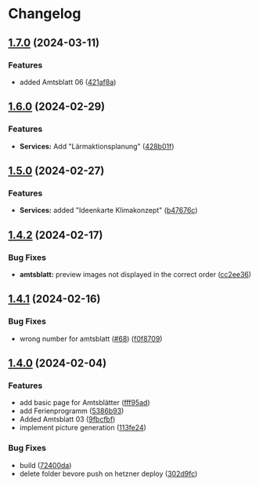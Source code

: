 # Changelog

## [1.7.0](https://github.com/kevinriex/notfall.ratingen.de/compare/v1.6.0...v1.7.0) (2024-03-11)


### Features

* added Amtsblatt 06 ([421af8a](https://github.com/kevinriex/notfall.ratingen.de/commit/421af8a99b678da26c18992175abea31d9530dd0))

## [1.6.0](https://github.com/kevinriex/notfall.ratingen.de/compare/v1.5.0...v1.6.0) (2024-02-29)


### Features

* **Services:** Add "Lärmaktionsplanung" ([428b01f](https://github.com/kevinriex/notfall.ratingen.de/commit/428b01fe84626ce5565f8cce1ceaf8d8e5f69aff))

## [1.5.0](https://github.com/kevinriex/notfall.ratingen.de/compare/v1.4.2...v1.5.0) (2024-02-27)


### Features

* **Services:** added "Ideenkarte Klimakonzept" ([b47676c](https://github.com/kevinriex/notfall.ratingen.de/commit/b47676c4acab908c397851481c2ce2f29118c38a))

## [1.4.2](https://github.com/kevinriex/notfall.ratingen.de/compare/v1.4.1...v1.4.2) (2024-02-17)


### Bug Fixes

* **amtsblatt:** preview images not displayed in the correct order ([cc2ee36](https://github.com/kevinriex/notfall.ratingen.de/commit/cc2ee3696301bb3ecf821958c77584f08402f4a2))

## [1.4.1](https://github.com/kevinriex/notfall.ratingen.de/compare/v1.4.0...v1.4.1) (2024-02-16)


### Bug Fixes

* wrong number for amtsblatt ([#68](https://github.com/kevinriex/notfall.ratingen.de/issues/68)) ([f0f8709](https://github.com/kevinriex/notfall.ratingen.de/commit/f0f87099e06db8b688cfab0c013598f08f48aded))

## [1.4.0](https://github.com/kevinriex/notfall.ratingen.de/compare/1.3.0...v1.4.0) (2024-02-04)


### Features

* add basic page for Amtsblätter ([fff95ad](https://github.com/kevinriex/notfall.ratingen.de/commit/fff95ad6ed0cff8f74a890ca43ad8425b7347865))
* add Ferienprogramm ([5386b93](https://github.com/kevinriex/notfall.ratingen.de/commit/5386b93ee3408984416acd203ba8cb911277c3f5))
* Added Amtsblatt 03 ([9fbcfbf](https://github.com/kevinriex/notfall.ratingen.de/commit/9fbcfbf08aad1b3e328cda9c54dc45e8b51017f4))
* implement picture generation ([113fe24](https://github.com/kevinriex/notfall.ratingen.de/commit/113fe2470ee97c31caf508de6751cb46f5a87f2c))


### Bug Fixes

* build ([72400da](https://github.com/kevinriex/notfall.ratingen.de/commit/72400dace249f3b6568c9a224719cd4f5232f7fa))
* delete folder bevore push on hetzner deploy ([302d9fc](https://github.com/kevinriex/notfall.ratingen.de/commit/302d9fc7ed0d0ad5caf124709438b3229eb7a53a))
